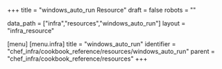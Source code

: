 +++
title = "windows_auto_run Resource"
draft = false
robots = ""

data_path = ["infra","resources","windows_auto_run"]
layout = "infra_resource"


[menu]
  [menu.infra]
    title = "windows_auto_run"
    identifier = "chef_infra/cookbook_reference/resources/windows_auto_run"
    parent = "chef_infra/cookbook_reference/resources"
+++

<!-- The contents of this page are automatically generated from the windows_auto_run.yaml file in the data directory. -->
<!-- To suggest a change, edit the https://github.com/chef/chef/blob/master/lib/chef/resource/windows_auto_run.rb file
      and submit a pull request to the https://github.com/chef/chef repository. -->
